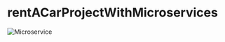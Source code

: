 # rentACarProjectWithMicroservices


![Microservice](https://user-images.githubusercontent.com/56073855/236237933-208b54c0-6c06-4833-8f9e-2a6d7e2792f9.png)
